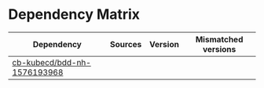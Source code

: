 # Dependency Matrix

Dependency | Sources | Version | Mismatched versions
---------- | ------- | ------- | -------------------
[cb-kubecd/bdd-nh-1576193968](https://github.com/cb-kubecd/bdd-nh-1576193968.git) |  | []() | 
